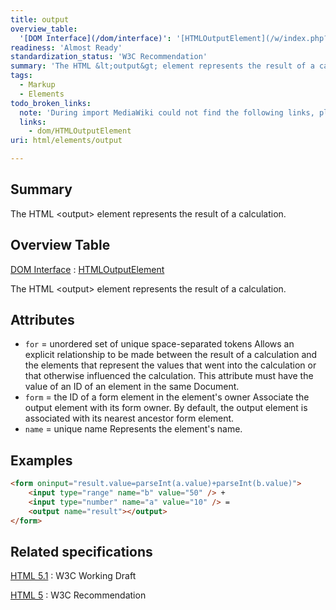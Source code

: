```yaml
---
title: output
overview_table:
  '[DOM Interface](/dom/interface)': '[HTMLOutputElement](/w/index.php?title=dom/HTMLOutputElement&action=edit&redlink=1)'
readiness: 'Almost Ready'
standardization_status: 'W3C Recommendation'
summary: 'The HTML &lt;output&gt; element represents the result of a calculation.'
tags:
  - Markup
  - Elements
todo_broken_links:
  note: 'During import MediaWiki could not find the following links, please fix and adjust this list.'
  links:
    - dom/HTMLOutputElement
uri: html/elements/output

---
```

## Summary

The HTML &lt;output&gt; element represents the result of a calculation.

## Overview Table

[DOM Interface](/dom/interface)
:   [HTMLOutputElement](/w/index.php?title=dom/HTMLOutputElement&action=edit&redlink=1)

The HTML \<output\> element represents the result of a calculation.

## Attributes

-   `for` = unordered set of unique space-separated tokens
    Allows an explicit relationship to be made between the result of a calculation and the elements that represent the values that went into the calculation or that otherwise influenced the calculation.
    This attribute must have the value of an ID of an element in the same Document.
-   `form` = the ID of a form element in the element's owner
    Associate the output element with its form owner.
    By default, the output element is associated with its nearest ancestor form element.
-   `name` = unique name
    Represents the element's name.

## Examples

``` html
<form oninput="result.value=parseInt(a.value)+parseInt(b.value)">
    <input type="range" name="b" value="50" /> +
    <input type="number" name="a" value="10" /> =
    <output name="result"></output>
</form>
```

## Related specifications

[HTML 5.1](http://www.w3.org/TR/html51/forms.html#the-output-element)
:   W3C Working Draft

[HTML 5](http://www.w3.org/TR/html5/forms.html#the-output-element)
:   W3C Recommendation

